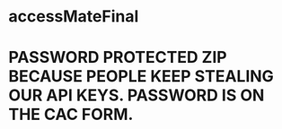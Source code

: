 # accessMateFinal
# PASSWORD PROTECTED ZIP BECAUSE PEOPLE KEEP STEALING OUR API KEYS. PASSWORD IS ON THE CAC FORM.
